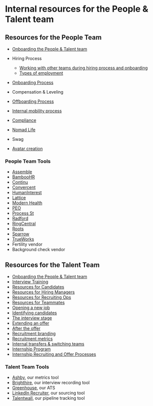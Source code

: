 # Internal resources for the People & Talent team

## Resources for the People Team

- [Onboarding the People & Talent team](onboarding/index.md)
- Hiring Process

  - [Working with other teams during hiring process and onboarding](people-ops/tools/working-with-other-teams.md)
  - [Types of employment](people-ops/tools/types-of-employment.md)

- [Onboarding Process](people-ops/tools/internal-onboarding.md)
- Compensation & Leveling
- [Offboarding Process](people-ops/tools/internal-offboarding.md)
- [Internal mobility process](people-ops/tools/internal-mobility.md)
- [Compliance](people-ops/tools/compliance.md)
- [Nomad Life](../../benefits-pay-perks/benefits-perks/nomad-life.md)
- Swag
- [Avatar creation](https://docs.google.com/document/d/1AMAGHqhzPvLxdqTgHws3NY4uQGz6-7B5RVcLhiprEYg/edit)

### People Team Tools

- [Assemble](people-ops/tools/assemble.md)
- [BambooHR](people-ops/tools/bamboohr.md)
- [Continu](people-ops/tools/continu.md)
- [Convercent](people-ops/tools/convercent.md)
- [HumanInterest](people-ops/tools/humaninterest.md)
- [Lattice](people-ops/tools/lattice.md)
- [Modern Health](people-ops/tools/modern-health.md)
- [PEO](people-ops/tools/peo.md)
- [Process St](people-ops/tools/process-st.md)
- [Radford](people-ops/tools/radford.md)
- [RingCentral](people-ops/tools/ringcentral.md)
- [Roots](people-ops/tools/roots.md)
- [Sparrow](people-ops/tools/sparrow.md)
- [TrueWorks](people-ops/tools/trueworks.md)
- Fertility vendor
- Background check vendor

## Resources for the Talent Team

- [Onboarding the People & Talent team](onboarding/index.md)
- [Interview Training](talent/tools/interview_training.md)
- [Resources for Candidates](resources_for_candidates.md)
- [Resources for Hiring Managers](talent/index.md#resources-for-hiring-managers)
- [Resources for Recruiting Ops](talent/tools/resources_for_recruiting_operations.md)
- [Resources for Teammates](talent/index.md#resources-for-teammates)
- [Opening a new job](talent/process/opening_a_new_job.md)
- [Identifying candidates](talent/process/identifying_candidates.md)
- [The interview stage](talent/process/interview_process.md)
- [Extending an offer](talent/process/extending_an_offer.md)
- [After the offer](talent/process/after_the_offer.md)
- [Recruitment branding](talent/process/recruitment_branding.md)
- [Recruitment metrics](talent/process/talent_metrics.md)
- [Internal transfers & switching teams](../../company-info-and-process/working-at-sourcegraph/switching-teams.md)
- [Internship Program](talent/internship/index.md)
- [Internship Recruiting and Offer Processes](talent/internship/internship-recruiting-and-offers.md)

### Talent Team Tools

- [Ashby](https://app.ashbyhq.com/access), our metrics tool
- [Brighthire](talent/tools/guide_to_using_brighthire.md), our interview recording tool
- [Greenhouse](talent/tools/guide_to_using_greenhouse.md), our ATS
- [LinkedIn Recruiter](talent/process/linkedin.md), our sourcing tool
- [Talentwall](talent/tools/guide_to_using_talentwall.md), our pipeline tracking tool
